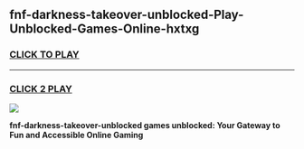 
## fnf-darkness-takeover-unblocked-Play-Unblocked-Games-Online-hxtxg
<h3>
<a href="https://premium76.site?title=fnf-darkness-takeover-unblocked&ref=25A">CLICK TO PLAY</a></h3>
<hr>

<h3>
<a href="https://premium76.site?title=fnf-darkness-takeover-unblocked&ref=25A">CLICK 2 PLAY</a>
  
</h3>

<a href="https://premium76.site?title=fnf-darkness-takeover-unblocked&ref=25A"><img src="https://clearcache.store/games.png"></a>


**fnf-darkness-takeover-unblocked games unblocked: Your Gateway to Fun and Accessible Online Gaming**
